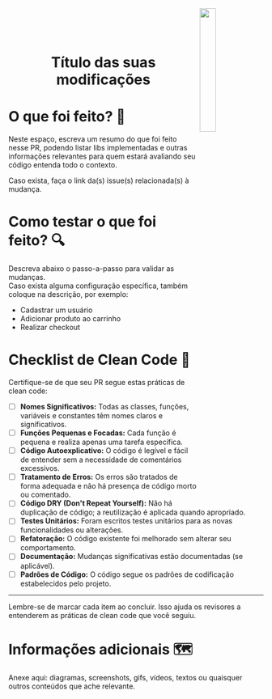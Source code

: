 <img src="https://d100-cessao.s3.amazonaws.com/media/admin-interface/logo/logo_byx_1.png" width=25% align="right"/>
<br>
<br>
<br>


<h1 align="center"> Título das suas modificações </h1>

# O que foi feito? 🤔
 Neste espaço, escreva um resumo do que foi feito nesse PR, podendo listar libs implementadas e outras informações relevantes para quem estará avaliando seu código entenda todo o contexto.

Caso exista, faça o link da(s) issue(s) relacionada(s) à mudança.

# Como testar o que foi feito? 🔍
Descreva abaixo o passo-a-passo para validar as mudanças. <br>
Caso exista alguma configuração específica, também coloque na descrição, por exemplo:
- Cadastrar um usuário
- Adicionar produto ao carrinho
- Realizar checkout

# Checklist de Clean Code 🧹
Certifique-se de que seu PR segue estas práticas de clean code:

- [ ] **Nomes Significativos:** Todas as classes, funções, variáveis e constantes têm nomes claros e significativos.
- [ ] **Funções Pequenas e Focadas:** Cada função é pequena e realiza apenas uma tarefa específica.
- [ ] **Código Autoexplicativo:** O código é legível e fácil de entender sem a necessidade de comentários excessivos.
- [ ] **Tratamento de Erros:** Os erros são tratados de forma adequada e não há presença de código morto ou comentado.
- [ ] **Código DRY (Don't Repeat Yourself):** Não há duplicação de código; a reutilização é aplicada quando apropriado.
- [ ] **Testes Unitários:** Foram escritos testes unitários para as novas funcionalidades ou alterações.
- [ ] **Refatoração:** O código existente foi melhorado sem alterar seu comportamento.
- [ ] **Documentação:** Mudanças significativas estão documentadas (se aplicável).
- [ ] **Padrões de Código:** O código segue os padrões de codificação estabelecidos pelo projeto.

---

Lembre-se de marcar cada item ao concluir. Isso ajuda os revisores a entenderem as práticas de clean code que você seguiu.
# Informações adicionais 🗺️
Anexe aqui: diagramas, screenshots, gifs, vídeos, textos ou quaisquer outros conteúdos que ache relevante.
